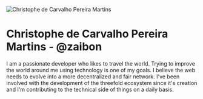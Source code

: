 ![Christophe de Carvalho Pereira Martins](../grid_council/img/christophe_dcpm.jpg)

# Christophe de Carvalho Pereira Martins - @zaibon

I am a passionate developer who likes to travel the world. Trying to improve the world around me using technology is one of my goals.
I believe the web needs to evolve into a more decentralized and fair network. I've been involved with the development of the threefold ecosystem since it's creation and I'm contributing to the technical side of things on a daily basis.
